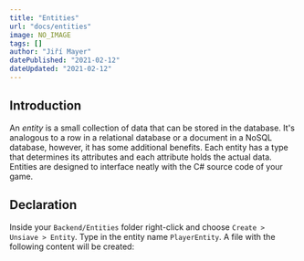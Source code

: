 ```yaml
---
title: "Entities"
url: "docs/entities"
image: NO_IMAGE
tags: []
author: "Jiří Mayer"
datePublished: "2021-02-12"
dateUpdated: "2021-02-12"
---
```


## Introduction

An *entity* is a small collection of data that can be stored in the database. It's analogous to a row in a relational database or a document in a NoSQL database, however, it has some additional benefits. Each entity has a type that determines its attributes and each attribute holds the actual data. Entities are designed to interface neatly with the C# source code of your game.


## Declaration

Inside your `Backend/Entities` folder right-click and choose `Create > Unsiave > Entity`. Type in the entity name `PlayerEntity`. A file with the following content will be created:

